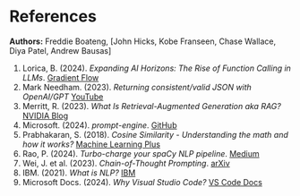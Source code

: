 # References

**Authors:** Freddie Boateng, [John Hicks, Kobe Franseen, Chase Wallace, Diya Patel, Andrew Bausas]

1. Lorica, B. (2024). *Expanding AI Horizons: The Rise of Function Calling in LLMs*. [Gradient Flow](https://gradientflow.com/expanding-ai-horizons-the-rise-of-function-calling-in-llms/)
2. Mark Needham. (2023). *Returning consistent/valid JSON with OpenAI/GPT* [YouTube](https://www.youtube.com/watch?v=lJJkBaO15Po)
3. Merritt, R. (2023). *What Is Retrieval-Augmented Generation aka RAG?* [NVIDIA Blog](https://blogs.nvidia.com/blog/what-is-retrieval-augmented-generation/)
4. Microsoft. (2024). *prompt-engine*. [GitHub](https://github.com/microsoft/prompt-engine)
5. Prabhakaran, S. (2018). *Cosine Similarity - Understanding the math and how it works?* [Machine Learning Plus](https://www.machinelearningplus.com/nlp/cosine-similarity/)
6. Rao, P. (2024). *Turbo-charge your spaCy NLP pipeline*. [Medium](https://towardsdatascience.com/turbo-charge-your-spacy-nlp-pipeline-551435b664ad)
7. Wei, J. et al. (2023). *Chain-of-Thought Prompting*. [arXiv](http://arxiv.org/abs/2201.11903)
8. IBM. (2021). *What is NLP?* [IBM](https://www.ibm.com/topics/natural-language-processing)
9. Microsoft Docs. (2024). *Why Visual Studio Code?* [VS Code Docs](https://code.visualstudio.com/docs/editor/whyvscode)
